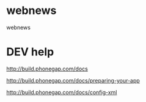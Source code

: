 webnews
=======

webnews


DEV help
=======


http://build.phonegap.com/docs

http://build.phonegap.com/docs/preparing-your-app

http://build.phonegap.com/docs/config-xml

